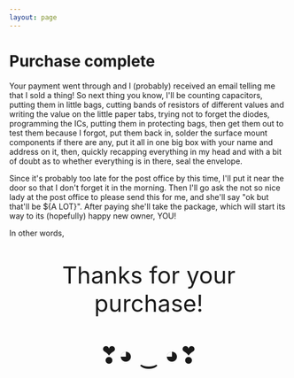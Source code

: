 ```yaml
---
layout: page
---
```

# Purchase complete

Your payment went through and I (probably) received an email telling me that I sold a thing! So next thing you know, I'll be counting capacitors, putting them in little bags, cutting bands of resistors of different values and writing the value on the little paper tabs, trying not to forget the diodes, programming the ICs, putting them in protecting bags, then get them out to test them because I forgot, put them back in, solder the surface mount components if there are any, put it all in one big box with your name and address on it, then, quickly recapping everything in my head and with a bit of doubt as to whether everything is in there, seal the envelope.

Since it's probably too late for the post office by this time, I'll put it near the door so that I don't forget it in the morning. Then I'll go ask the not so nice lady at the post office to please send this for me, and she'll say "ok but that'll be ${A LOT}". After paying she'll take the package, which will start its way to its (hopefully) happy new owner, YOU!

In other words,

<p style="font-size:3em; text-align:center">Thanks for your purchase!</p>

<p style="font-size:3em; text-align:center">❣◕ ‿ ◕❣</p>